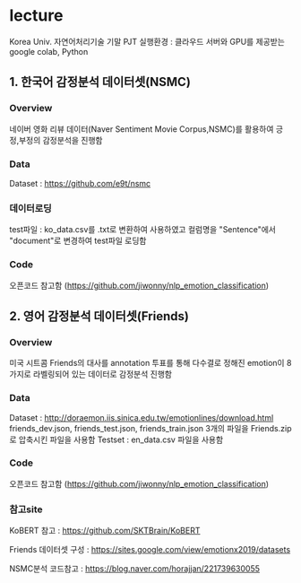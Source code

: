 # lecture
Korea Univ. 자연어처리기술 기말 PJT
실행환경 : 클라우드 서버와 GPU를 제공받는 google colab, Python


## 1. 한국어 감정분석 데이터셋(NSMC)

### Overview
네이버 영화 리뷰 데이터(Naver Sentiment Movie Corpus,NSMC)를 활용하여 긍정,부정의 감정분석을 진행함

### Data
Dataset : https://github.com/e9t/nsmc

### 데이터로딩
test파일 : ko_data.csv를 .txt로 변환하여 사용하였고 컬럼명을 "Sentence"에서 "document"로 변경하여 test파일 로딩함

### Code
오픈코드 참고함 (https://github.com/jiwonny/nlp_emotion_classification)


## 2. 영어 감정분석 데이터셋(Friends)

### Overview
미국 시트콤 Friends의 대사를 annotation 투표를 통해 다수결로 정해진 emotion이 8가지로 라벨링되어 있는 데이터로 감정분석 진행함

### Data
Dataset : http://doraemon.iis.sinica.edu.tw/emotionlines/download.html
friends_dev.json, friends_test.json, friends_train.json 3개의 파일을 Friends.zip 로 압축시킨 파일을 사용함
Testset : en_data.csv 파일을 사용함

### Code
오픈코드 참고함 (https://github.com/jiwonny/nlp_emotion_classification)

### 참고site
KoBERT 참고 : https://github.com/SKTBrain/KoBERT

Friends 데이터셋 구성 : https://sites.google.com/view/emotionx2019/datasets

NSMC분석 코드참고 : https://blog.naver.com/horajjan/221739630055
